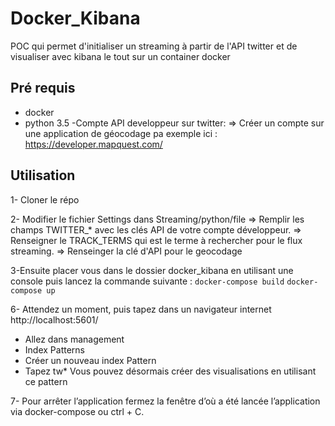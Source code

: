 # Docker_Kibana
POC qui permet d'initialiser un streaming à partir de l'API twitter et de visualiser avec kibana le tout sur un container docker

## Pré requis
- docker
- python 3.5
-Compte API developpeur sur twitter:
  => Créer un compte sur une application de géocodage pa exemple ici : https://developer.mapquest.com/

## Utilisation 

1- Cloner le répo

2- Modifier le fichier Settings dans Streaming/python/file
  => Remplir les champs TWITTER_* avec les clés API de votre compte développeur.
  => Renseigner le TRACK_TERMS qui est le terme à rechercher pour le flux streaming.
  => Renseinger la clé d'API pour le geocodage
  

3-Ensuite placer vous dans le dossier docker_kibana en utilisant une console puis lancez la commande suivante :
  `docker-compose build`
  `docker-compose up`
  
6- Attendez un moment, puis tapez dans un navigateur internet http://localhost:5601/
  - Allez dans management
  - Index Patterns
  - Créer un nouveau index Pattern
  - Tapez tw*
  Vous pouvez désormais créer des visualisations en utilisant ce pattern
  
7- Pour arrêter l’application fermez la fenêtre d’où a été lancée l’application via docker-compose ou ctrl + C. 
  

  
